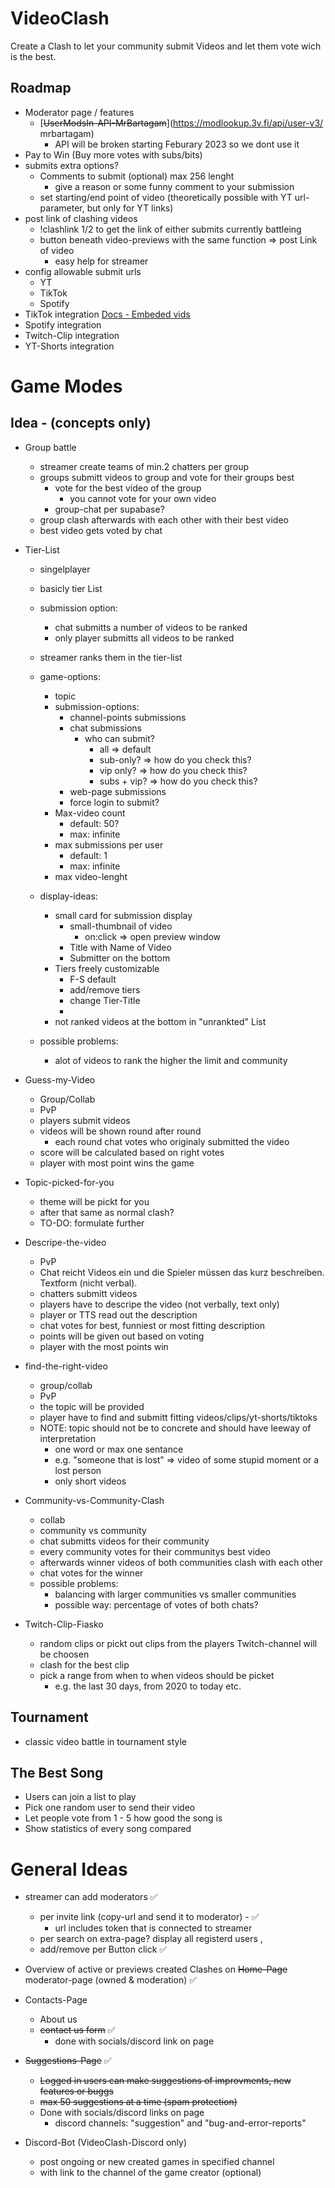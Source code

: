 # VideoClash

Create a Clash to let your community submit Videos and let them vote wich is the best.

## Roadmap

-   Moderator page / features
    -  [~~UserModsIn-API-MrBartagam~~](https://modlookup.3v.fi/api/user-v3/ mrbartagam)
        -   API will be broken starting Feburary 2023 so we dont use it
-   Pay to Win (Buy more votes with subs/bits)
-   submits extra options?
    -   Comments to submit (optional) max 256 lenght
        -   give a reason or some funny comment to your submission
    -   set starting/end point of video (theoretically possible with YT url-parameter, but only for YT links)
-   post link of clashing videos
    -   !clashlink 1/2 to get the link of either submits currently battleing 
    -   button beneath video-previews with the same function => post Link of video
        -   easy help for streamer
-   config allowable submit urls 
    -   YT
    -   TikTok
    -   Spotify
-   TikTok integration [Docs - Embeded vids](https://developers.tiktok.com/doc/embed-videos/)
-   Spotify integration
-   Twitch-Clip integration
-   YT-Shorts integration


# Game Modes
## Idea - (concepts only)
-  Group battle
    -   streamer create teams of min.2 chatters per group
    -   groups submitt videos to group and vote for their groups best
        -   vote for the best video of the group
            -   you cannot vote for your own video
        -   group-chat per supabase?
    -   group clash afterwards with each other with their best video
    -   best video gets voted by chat
-   Tier-List 
    -   singelplayer
    -   basicly tier List
    -   submission option:
        -   chat submitts a number of videos to be ranked
        -   only player submitts all videos to be ranked
    -   streamer ranks them in the tier-list
    -   game-options:
        -   topic
        -   submission-options:
            -   channel-points submissions
            -   chat submissions
                -   who can submit?
                    -   all => default
                    -   sub-only?   => how do you check this?
                    -   vip only?   => how do you check this?
                    -   subs + vip?   => how do you check this?
            -   web-page submissions
            -   force login to submit?
        -   Max-video count
            -   default: 50?
            -   max: infinite
        -   max submissions per user
            -   default: 1
            -   max: infinite 
        -   max video-lenght
    -   display-ideas:
        -   small card for submission display
            -   small-thumbnail of video
                -   on:click => open preview window
            -   Title with Name of Video
            -   Submitter on the bottom
        -   Tiers freely customizable
            -   F-S default
            -   add/remove tiers
            -   change Tier-Title
            -   
        -   not ranked videos at the bottom in "unrankted" List
    
    -   possible problems:
        -   alot of videos to rank the higher the limit and community

-   Guess-my-Video 
    -   Group/Collab 
    -   PvP 
    -   players submit videos
    -   videos will be shown round after round
        -   each round chat votes who originaly submitted the video
    -   score will be calculated based on right votes
    -   player with most point wins the game
    
-   Topic-picked-for-you  
    -   theme will be pickt for you
    -   after that same as normal clash?
    -   TO-DO: formulate further

-   Descripe-the-video 
    -   PvP
    -   Chat reicht Videos ein und die Spieler müssen das kurz beschreiben. Textform (nicht verbal). 
    -   chatters submitt videos
    -   players have to descripe the video (not verbally, text only)
    -   player or TTS read out the description
    -   chat votes for best, funniest or most fitting description
    -   points will be given out based on voting
    -   player with the most points win
    
-   find-the-right-video 
    -   group/collab 
    -   PvP
    -   the topic will be provided
    -   player have to find and submitt fitting videos/clips/yt-shorts/tiktoks
    -   NOTE: topic should not be to concrete and should have leeway of interpretation
        -   one word or max one sentance
        -   e.g. "someone that is lost" => video of some stupid moment or a lost person
        -   only short videos
    
-   Community-vs-Community-Clash 
    -   collab 
    -   community vs community 
    -   chat submitts videos for their community
    -   every community votes for their communitys best video
    -   afterwards winner videos of both communities clash with each other
    -   chat votes for the winner
    -   possible problems:
        -   balancing with larger communities vs smaller communities
        -   possible way: percentage of votes of both chats?

-   Twitch-Clip-Fiasko
    -   random clips or pickt out clips from the players Twitch-channel will be choosen
    -   clash for the best clip 
    -   pick a range from when to when videos should be picket
        -   e.g. the last 30 days, from 2020 to today etc.

## Tournament

-   classic video battle in tournament style

## The Best Song

-   Users can join a list to play
-   Pick one random user to send their video
-   Let people vote from 1 - 5 how good the song is
-   Show statistics of every song compared

# General Ideas
-   streamer can add moderators :white_check_mark:
    -   per invite link (copy-url and send it to moderator) - :white_check_mark:
        -   url includes token that is connected to streamer
    -   per search on extra-page? display all registerd users , 
    -   add/remove per Button click :white_check_mark:

-   Overview of active or previews created Clashes on ~~Home-Page~~ moderator-page (owned & moderation) :white_check_mark:
-   Contacts-Page
    -   About us
    -   ~~contact us form~~ :white_check_mark:
        -   done with socials/discord link on page
-   ~~Suggestions-Page~~ :white_check_mark:
    -   ~~Logged in users can make suggestions of improvments, new features or buggs~~
    -   ~~max 50 suggestions at a time (spam protection)~~
    -   Done with socials/discord links on page
        -   discord channels: "suggestion" and "bug-and-error-reports"
-   Discord-Bot (VideoClash-Discord only)
    -   post ongoing or new created games in specified channel
    -   with link to the channel of the game creator (optional)

